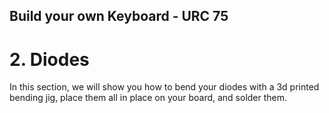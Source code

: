 ## Build your own Keyboard - URC 75

# 2. Diodes 

In this section, we will show you how to bend your diodes with a 3d printed bending jig, place them all in place on your board, and solder them.

